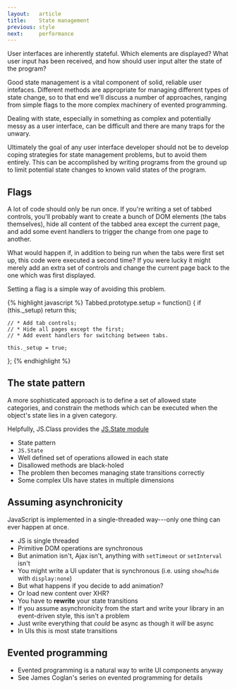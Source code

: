 ```yaml
---
layout:   article
title:    State management
previous: style
next:     performance
---
```



User interfaces are inherently stateful. Which elements are displayed? What
user input has been received, and how should user input alter the state of the
program?

Good state management is a vital component of solid, reliable user intefaces.
Different methods are appropriate for managing different types of state change,
so to that end we'll discuss a number of approaches, ranging from simple flags
to the more complex machinery of evented programming.

Dealing with state, especially in something as complex and potentially messy as
a user interface, can be difficult and there are many traps for the unwary.

Ultimately the goal of any user interface developer should not be to develop
coping strategies for state management problems, but to avoid them entirely.
This can be accomplished by writing programs from the ground up to limit
potential state changes to known valid states of the program.


Flags
-----

A lot of code should only be run once. If you're writing a set of tabbed
controls, you'll probably want to create a bunch of DOM elements (the tabs
themselves), hide all content of the tabbed area except the current page, and
add some event handlers to trigger the change from one page to another.

What would happen if, in addition to being run when the tabs were first set up,
this code were executed a second time? If you were lucky it might merely add an
extra set of controls and change the current page back to the one which was
first displayed.

Setting a flag is a simple way of avoiding this problem.

{% highlight javascript %}
Tabbed.prototype.setup = function() {
    if (this._setup) return this;

    // * Add tab controls;
    // * Hide all pages except the first;
    // * Add event handlers for switching between tabs.

    this._setup = true;
};
{% endhighlight %}


The state pattern
-----------------

A more sophisticated approach is to define a set of allowed state categories,
and constrain the methods which can be executed when the object's state lies in
a given category.

Helpfully, JS.Class provides the [JS.State module][state]

  [state]: http://jsclass.jcoglan.com/state.html

* State pattern
* `JS.State`
* Well defined set of operations allowed in each state
* Disallowed methods are black-holed
* The problem then becomes managing state transitions correctly
* Some complex UIs have states in multiple dimensions


Assuming asynchronicity
-----------------------

JavaScript is implemented in a single-threaded way---only one thing can ever
happen at once.

* JS is single threaded
* Primitive DOM operations are synchronous
* But animation isn't, Ajax isn't, anything with `setTimeout` or `setInterval`
  isn't
* You might write a UI updater that is synchronous (i.e. using `show`/`hide`
  with `display:none`)
* But what happens if you decide to add animation?
* Or load new content over XHR?
* You have to **rewrite** your state transitions
* If you assume asynchronicity from the start and write your library in an
  event-driven style, this isn't a problem
* Just write everything that _could_ be async as though it _will_ be async
* In UIs this is most state transitions


Evented programming
-------------------

* Evented programming is a natural way to write UI components anyway
* See James Coglan's series on evented programming for details
